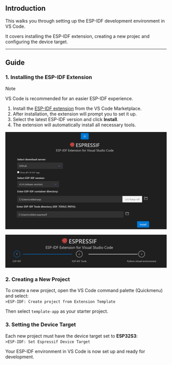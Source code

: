 ## Introduction

This walks you through setting up the ESP-IDF development environment in VS Code.

It covers installing the ESP-IDF extension, creating a new projec
and configuring the device target.

---

## Guide

### 1. Installing the ESP-IDF Extension

> [!NOTE]
> VS Code is recommended for an easier ESP-IDF experience.

1. Install the
   [ESP-IDF extension](https://marketplace.visualstudio.com/items?itemName=espressifesp-idf-extension)
   from the VS Code Marketplace.
2. After installation, the extension will prompt you to set it up.
3. Select the latest ESP-IDF version and click **Install**.
4. The extension will automatically install all necessary tools.

![ESP-IDF Setup](../img/esp-idf-setup.png)

![ESP-IDF Install](../img/esp-idf-install.png)

### 2. Creating a New Project

To create a new project, open the VS Code command palette (Quickmenu) and select:\
`>ESP-IDF: Create project from Extension Template`

Then select `template-app` as your starter project.

### 3. Setting the Device Target

Each new project must have the device target set to **ESP32S3**:\
`>ESP-IDF: Set Espressif Device Target`

Your ESP-IDF environment in VS Code is now set up and ready for development.
